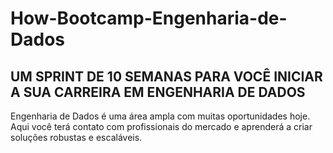 # How-Bootcamp-Engenharia-de-Dados

## UM SPRINT DE 10 SEMANAS PARA VOCÊ INICIAR A SUA CARREIRA EM ENGENHARIA DE DADOS
Engenharia de Dados é uma área ampla com muitas oportunidades hoje. Aqui você terá contato com profissionais do mercado e aprenderá a criar soluções robustas e escaláveis.
